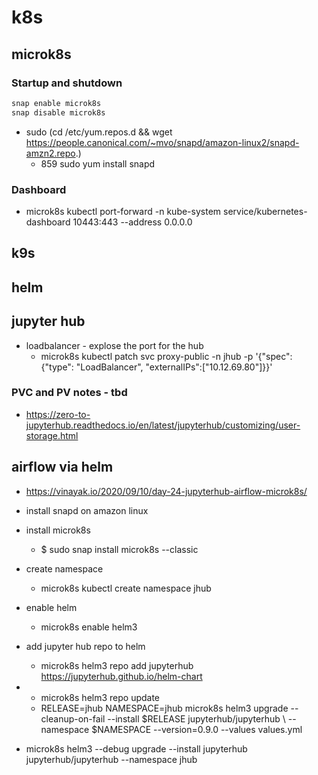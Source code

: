 # k8s

## microk8s

### Startup and shutdown

```bash
snap enable microk8s
snap disable microk8s
```

- sudo (cd /etc/yum.repos.d && wget https://people.canonical.com/~mvo/snapd/amazon-linux2/snapd-amzn2.repo.)
	-  859  sudo yum install snapd

### Dashboard
- microk8s kubectl port-forward -n kube-system service/kubernetes-dashboard 10443:443 --address 0.0.0.0

## k9s

## helm

## jupyter hub

- loadbalancer - explose the port for the hub
	- microk8s kubectl patch svc proxy-public -n jhub -p '{"spec": {"type": "LoadBalancer", "externalIPs":["10.12.69.80"]}}'

### PVC and PV notes - tbd
- https://zero-to-jupyterhub.readthedocs.io/en/latest/jupyterhub/customizing/user-storage.html

## airflow via helm

- https://vinayak.io/2020/09/10/day-24-jupyterhub-airflow-microk8s/

- install snapd on amazon linux
- install microk8s
	-   $ sudo snap install microk8s --classic

- create namespace
	- microk8s kubectl create namespace jhub

- enable helm
	- microk8s enable helm3

- add jupyter hub repo to helm
	- microk8s helm3 repo add jupyterhub https://jupyterhub.github.io/helm-chart

- 
	- microk8s helm3 repo update
	- RELEASE=jhub NAMESPACE=jhub microk8s helm3 upgrade --cleanup-on-fail --install $RELEASE jupyterhub/jupyterhub \ 
	--namespace $NAMESPACE --version=0.9.0 --values values.yml

-  microk8s helm3 --debug upgrade --install jupyterhub jupyterhub/jupyterhub --namespace jhub
